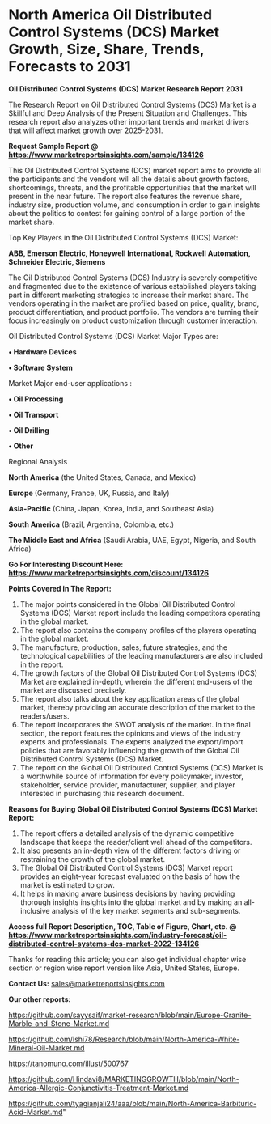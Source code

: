 # North America Oil Distributed Control Systems (DCS) Market Growth, Size, Share, Trends, Forecasts to 2031

<strong>Oil Distributed Control Systems (DCS) Market Research Report 2031</strong>

The Research Report on Oil Distributed Control Systems (DCS) Market is a Skillful and Deep Analysis of the Present Situation and Challenges. This research report also analyzes other important trends and market drivers that will affect market growth over 2025-2031.

<strong>Request Sample Report @ <a href=https://www.marketreportsinsights.com/sample/134126>https://www.marketreportsinsights.com/sample/134126</a></strong>

This Oil Distributed Control Systems (DCS) market report aims to provide all the participants and the vendors will all the details about growth factors, shortcomings, threats, and the profitable opportunities that the market will present in the near future. The report also features the revenue share, industry size, production volume, and consumption in order to gain insights about the politics to contest for gaining control of a large portion of the market share.

Top Key Players in the Oil Distributed Control Systems (DCS) Market:

<strong>ABB, Emerson Electric, Honeywell International, Rockwell Automation, Schneider Electric, Siemens</strong>

The Oil Distributed Control Systems (DCS) Industry is severely competitive and fragmented due to the existence of various established players taking part in different marketing strategies to increase their market share. The vendors operating in the market are profiled based on price, quality, brand, product differentiation, and product portfolio. The vendors are turning their focus increasingly on product customization through customer interaction.

Oil Distributed Control Systems (DCS) Market Major Types are:

<strong>• Hardware Devices

• Software System</strong>

Market Major end-user applications :

<strong>• Oil Processing

• Oil Transport

• Oil Drilling

• Other</strong>

Regional Analysis

</u><strong><b>North America</b></strong> (the United States, Canada, and Mexico)

<strong><b>Europe </b></strong>(Germany, France, UK, Russia, and Italy)

<strong><b>Asia-Pacific</b></strong> (China, Japan, Korea, India, and Southeast Asia)

<strong><b>South America</b></strong> (Brazil, Argentina, Colombia, etc.)

<strong><b>The Middle East and Africa</b></strong> (Saudi Arabia, UAE, Egypt, Nigeria, and South Africa)

<strong>Go For Interesting Discount Here: <a href=https://www.marketreportsinsights.com/discount/134126>https://www.marketreportsinsights.com/discount/134126</a></strong>

<strong>Points Covered in The Report:</strong>
<ol>
  <li>The major points considered in the Global Oil Distributed Control Systems (DCS) Market report include the leading competitors operating in the global market.</li>
  <li>The report also contains the company profiles of the players operating in the global market.</li>
  <li>The manufacture, production, sales, future strategies, and the technological capabilities of the leading manufacturers are also included in the report.</li>
  <li>The growth factors of the Global Oil Distributed Control Systems (DCS) Market are explained in-depth, wherein the different end-users of the market are discussed precisely.</li>
  <li>The report also talks about the key application areas of the global market, thereby providing an accurate description of the market to the readers/users.</li>
  <li>The report incorporates the SWOT analysis of the market. In the final section, the report features the opinions and views of the industry experts and professionals. The experts analyzed the export/import policies that are favorably influencing the growth of the Global Oil Distributed Control Systems (DCS) Market.</li>
  <li>The report on the Global Oil Distributed Control Systems (DCS) Market is a worthwhile source of information for every policymaker, investor, stakeholder, service provider, manufacturer, supplier, and player interested in purchasing this research document.</li>
</ol>
<strong>Reasons for Buying Global Oil Distributed Control Systems (DCS) Market Report:</strong>

<ol>
  <li>The report offers a detailed analysis of the dynamic competitive landscape that keeps the reader/client well ahead of the competitors.</li>
  <li>It also presents an in-depth view of the different factors driving or restraining the growth of the global market.</li>
  <li>The Global Oil Distributed Control Systems (DCS) Market report provides an eight-year forecast evaluated on the basis of how the market is estimated to grow.</li>
  <li>It helps in making aware business decisions by having providing thorough insights insights into the global market and by making an all-inclusive analysis of the key market segments and sub-segments.</li>
</ol>
<strong>Access full Report Description, TOC, Table of Figure, Chart, etc. @ <a href=https://www.marketreportsinsights.com/industry-forecast/oil-distributed-control-systems-dcs-market-2022-134126>https://www.marketreportsinsights.com/industry-forecast/oil-distributed-control-systems-dcs-market-2022-134126</a></strong>


Thanks for reading this article; you can also get individual chapter wise section or region wise report version like Asia, United States, Europe.

<strong>Contact Us:</strong>
sales@marketreportsinsights.com

<strong>Our other reports:</strong>

<a href=https://github.com/sayysaif/market-research/blob/main/Europe-Granite-Marble-and-Stone-Market.md>https://github.com/sayysaif/market-research/blob/main/Europe-Granite-Marble-and-Stone-Market.md</a>

<a href=https://github.com/Ishi78/Research/blob/main/North-America-White-Mineral-Oil-Market.md>https://github.com/Ishi78/Research/blob/main/North-America-White-Mineral-Oil-Market.md</a>

<a href=https://tanomuno.com/illust/500767>https://tanomuno.com/illust/500767</a>

<a href=https://github.com/Hindavi8/MARKETINGGROWTH/blob/main/North-America-Allergic-Conjunctivitis-Treatment-Market.md>https://github.com/Hindavi8/MARKETINGGROWTH/blob/main/North-America-Allergic-Conjunctivitis-Treatment-Market.md</a>

<a href=https://github.com/tyagianjali24/aaa/blob/main/North-America-Barbituric-Acid-Market.md>https://github.com/tyagianjali24/aaa/blob/main/North-America-Barbituric-Acid-Market.md</a>"
